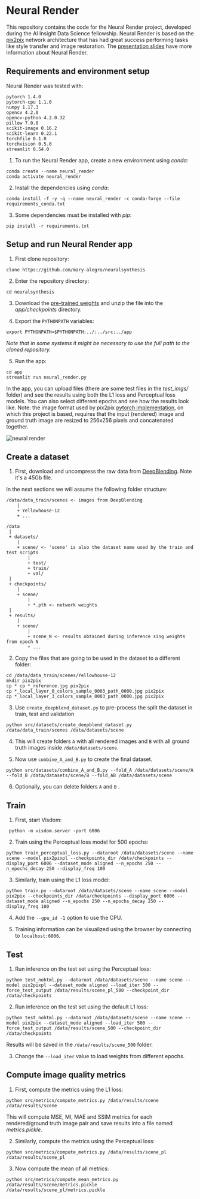 # Neural Render
This repository contains the code for the Neural Render project, developed during the AI Insight Data Science fellowship.
Neural Render is based on the [pix2pix](https://phillipi.github.io/pix2pix/) network architecture that has had great success performing tasks like style transfer and image restoration. The [presentation slides](https://docs.google.com/presentation/d/16bGAosRl8geZuzGwm6Q3N-gMLayl0CALilGNiwU0zWs/edit#slide=id.g7d5c0ef7ba_0_8952) have more information about Neural Render.

## Requirements and environment setup
Neural Render was tested with:
```
pytorch 1.4.0 
pytorch-cpu 1.1.0 
numpy 1.17.3 
opencv 4.2.0   
opencv-python 4.2.0.32 
pillow 7.0.0  
scikit-image 0.16.2 
scikit-learn 0.22.1 
torchfile 0.1.0  
torchvision 0.5.0    
streamlit 0.54.0
```
1. To run the Neural Render app, create a new environment using _conda_:
```
conda create --name neural_render
conda activate neural_render
```
2. Install the dependencies using _conda_:
```
conda install -f -y -q --name neural_render -c conda-forge --file requirements_conda.txt
```
3. Some dependencies must be installed with _pip_: 
```
pip install -r requirements.txt
```

## Setup and run Neural Render app

1. First clone repository:
```
clone https://github.com/mary-alegro/neuralsynthesis
```

2. Enter the repository directory:
```
cd neuralsynthesis
```

3. Download the [pre-trained weights](https://www.dropbox.com/s/hgutluvc3r2lgwl/neural_render_weights.zip?dl=0)
and unzip the file into the _app/checkpoints_ directory.

4. Export the `PYTHONPATH` variables:
```
export PYTHONPATH=$PYTHONPATH:../:../src:../app
```
*Note that in some systems it might be necessary to use the full path to the cloned repository.*

5. Run the app:
```
cd app
streamlit run neural_render.py
```
In the app, you can upload files (there are some test files in the _test_imgs/_ folder) and see the results using both the L1 loss and Perceptual loss models. You can also select different epochs and see how the results look like. Note: the image format used by pix2pix [pytorch implementation](https://github.com/junyanz/pytorch-CycleGAN-and-pix2pix), on which this project is based, requires that the input (rendered) image and ground truth image are resized to 256x256 pixels and concatenated together. 


![neural render](./assets/app.gif)

## Create a dataset

1. First, download and uncompress the raw data from [DeepBlending](https://repo-sam.inria.fr/fungraph/deep-blending/data/DeepBlendingTrainingData.zip). Note it's a 45Gb file.

In the next sections we will assume the following folder structure:
```
/data/data_train/scenes <- images from DeepBlending
	|
	+ Yellowhouse-12
	+ ...

/data
 |
 + datasets/
 	|
 	+ scene/ <- 'scene' is also the dataset name used by the train and test scripts 
 		|
 		+ test/
 		+ train/
 		+ val/
 |
 + checkpoints/
 	|
 	+ scene/
 		|
 		+ *.pth <- network weights
 |
 + results/
 	|
 	+ scene/
 		|
 		+ scene_N <- results obtained during inference sing weights from epoch N
 		+ ...
```

2. Copy the files that are going to be used in the dataset to a different folder:
```
cd /data/data_train/scenes/Yellowhouse-12
mkdir pix2pix
cp * cp *_reference.jpg pix2pix
cp *_local_layer_0_colors_sample_0003_path_0000.jpg pix2pix
cp *_local_layer_3_colors_sample_0003_path_0000.jpg pix2pix
```

3. Use `create_deepblend_dataset.py` to pre-process the split the dataset in train, test and validation 
```
python src/datasets/create_deepblend_dataset.py /data/data_train/scenes /data/datasets/scene
```
4. This will create folders `A` with all rendered images and `B` with all ground truth images inside `/data/datasets/scene`. 

5. Now use `combine_A_and_B.py` to create the final dataset. 
```
python src/datasets/combine_A_and_B.py --fold_A /data/datasets/scene/A --fold_B /data/datasets/scene/B --fold_AB /data/datasets/scene
```

6. Optionally, you can delete folders `A` and `B` . 

## Train
1. First, start Visdom:
```
 python -m visdom.server -port 6006
```
2. Train using the Perceptual loss model for 500 epochs:
```
python train_perceptual_loss.py --dataroot /data/datasets/scene --name scene --model pix2pixpl --checkpoints_dir /data/checkpoints --display_port 6006 --dataset_mode aligned --n_epochs 250 --n_epochs_decay 250 --display_freq 100
```
3. Similarly, train using the L1 loss model:
```
python train.py --dataroot /data/datasets/scene --name scene --model pix2pix --checkpoints_dir /data/checkpoints --display_port 6006 --dataset_mode aligned --n_epochs 250 --n_epochs_decay 250 --display_freq 100
```
4. Add the `--gpu_id -1` option to use the CPU.

5. Training information can be visualized using the browser by connecting to `localhost:6006`. 

## Test
1. Run inference on the test set using the Perceptual loss:
```
python test_nohtml.py --dataroot /data/datasets/scene --name scene --model pix2pixpl --dataset_mode aligned --load_iter 500 --force_test_output /data/results/scene_pl_500 --checkpoint_dir /data/checkpoints
```

2. Run inference on the test set using the default L1 loss:
```
python test_nohtml.py --dataroot /data/datasets/scene --name scene --model pix2pix --dataset_mode aligned --load_iter 500 --force_test_output /data/results/scene_500 --checkpoint_dir /data/checkpoints
```
Results will be saved in the `/data/results/scene_500` folder.

3. Change the `--load_iter` value to load weights from different epochs.


## Compute image quality metrics
1. First, compute the metrics using the L1 loss:
```
python src/metrics/compute_metrics.py /data/results/scene /data/results/scene
```
This will compute MSE, MI, MAE and SSIM metrics for each rendered/ground truth image pair and save results into a file named _metrics.pickle_.

2. Similarly, compute the metrics using the Perceptual loss:
```
python src/metrics/compute_metrics.py /data/results/scene_pl /data/results/scene_pl
```

3. Now compute the mean of all metrics:
```
python src/metrics/compute_mean_metrics.py /data/results/scene/metrics.pickle /data/results/scene_pl/metrics.pickle
```


